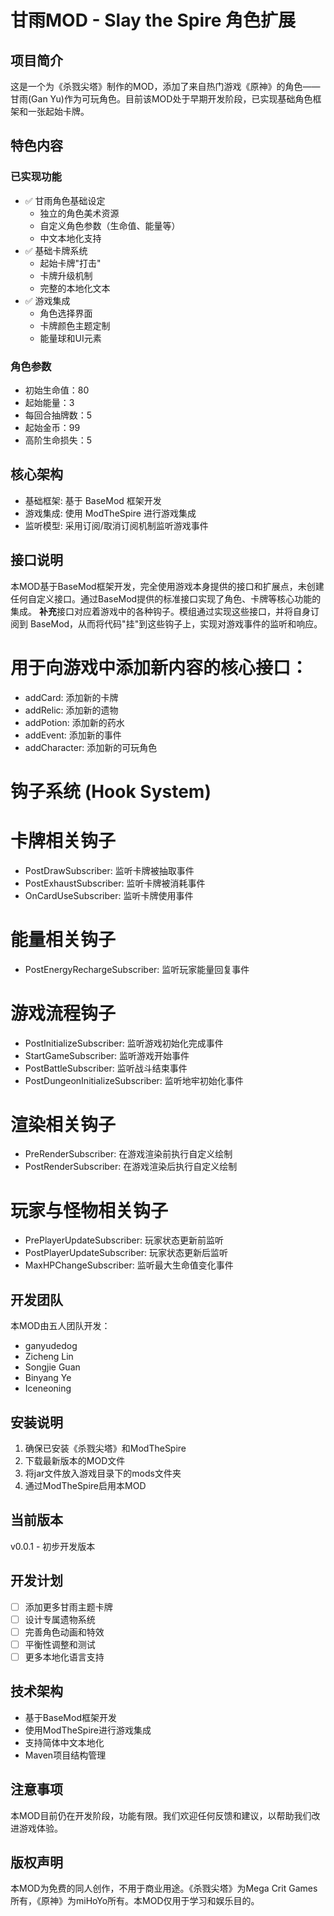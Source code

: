 # 甘雨MOD - Slay the Spire 角色扩展

## 项目简介

这是一个为《杀戮尖塔》制作的MOD，添加了来自热门游戏《原神》的角色——甘雨(Gan Yu)作为可玩角色。目前该MOD处于早期开发阶段，已实现基础角色框架和一张起始卡牌。

## 特色内容

### 已实现功能
- ✅ 甘雨角色基础设定
  - 独立的角色美术资源
  - 自定义角色参数（生命值、能量等）
  - 中文本地化支持
- ✅ 基础卡牌系统
  - 起始卡牌"打击"
  - 卡牌升级机制
  - 完整的本地化文本
- ✅ 游戏集成
  - 角色选择界面
  - 卡牌颜色主题定制
  - 能量球和UI元素

### 角色参数
- 初始生命值：80
- 起始能量：3
- 每回合抽牌数：5
- 起始金币：99
- 高阶生命损失：5

## 核心架构
- 基础框架: 基于 BaseMod 框架开发
- 游戏集成: 使用 ModTheSpire 进行游戏集成
- 监听模型: 采用订阅/取消订阅机制监听游戏事件

## 接口说明

本MOD基于BaseMod框架开发，完全使用游戏本身提供的接口和扩展点，未创建任何自定义接口。通过BaseMod提供的标准接口实现了角色、卡牌等核心功能的集成。
**补充**接口对应着游戏中的各种钩子。模组通过实现这些接口，并将自身订阅到 BaseMod，从而将代码"挂"到这些钩子上，实现对游戏事件的监听和响应。

# 用于向游戏中添加新内容的核心接口：

- addCard: 添加新的卡牌
- addRelic: 添加新的遗物
- addPotion: 添加新的药水
- addEvent: 添加新的事件
- addCharacter: 添加新的可玩角色

# 钩子系统 (Hook System)

# 卡牌相关钩子

- PostDrawSubscriber: 监听卡牌被抽取事件
- PostExhaustSubscriber: 监听卡牌被消耗事件
- OnCardUseSubscriber: 监听卡牌使用事件

# 能量相关钩子

- PostEnergyRechargeSubscriber: 监听玩家能量回复事件

# 游戏流程钩子

- PostInitializeSubscriber: 监听游戏初始化完成事件
- StartGameSubscriber: 监听游戏开始事件
- PostBattleSubscriber: 监听战斗结束事件
- PostDungeonInitializeSubscriber: 监听地牢初始化事件

# 渲染相关钩子

- PreRenderSubscriber: 在游戏渲染前执行自定义绘制
- PostRenderSubscriber: 在游戏渲染后执行自定义绘制

# 玩家与怪物相关钩子

- PrePlayerUpdateSubscriber: 玩家状态更新前监听
- PostPlayerUpdateSubscriber: 玩家状态更新后监听
- MaxHPChangeSubscriber: 监听最大生命值变化事件

## 开发团队

本MOD由五人团队开发：
- ganyudedog
- Zicheng Lin
- Songjie Guan
- Binyang Ye
- Iceneoning

## 安装说明

1. 确保已安装《杀戮尖塔》和ModTheSpire
2. 下载最新版本的MOD文件
3. 将jar文件放入游戏目录下的mods文件夹
4. 通过ModTheSpire启用本MOD

## 当前版本

v0.0.1 - 初步开发版本

## 开发计划

- [ ] 添加更多甘雨主题卡牌
- [ ] 设计专属遗物系统
- [ ] 完善角色动画和特效
- [ ] 平衡性调整和测试
- [ ] 更多本地化语言支持

## 技术架构

- 基于BaseMod框架开发
- 使用ModTheSpire进行游戏集成
- 支持简体中文本地化
- Maven项目结构管理

## 注意事项

本MOD目前仍在开发阶段，功能有限。我们欢迎任何反馈和建议，以帮助我们改进游戏体验。

## 版权声明

本MOD为免费的同人创作，不用于商业用途。《杀戮尖塔》为Mega Crit Games所有，《原神》为miHoYo所有。本MOD仅用于学习和娱乐目的。

